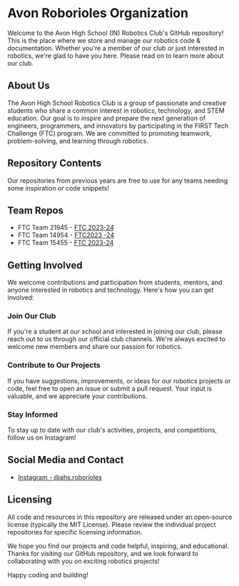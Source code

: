# Avon Roborioles Organization

Welcome to the Avon High School (IN) Robotics Club's GitHub repository! This is the place where we store and manage our robotics code & documentation. Whether you're a member of our club or just interested in robotics, we're glad to have you here. Please read on to learn more about our club.

## About Us

The Avon High School Robotics Club is a group of passionate and creative students who share a common interest in robotics, technology, and STEM education. Our goal is to inspire and prepare the next generation of engineers, programmers, and innovators by participating in the FIRST Tech Challenge (FTC) program. We are committed to promoting teamwork, problem-solving, and learning through robotics.

## Repository Contents

Our repositories from previous years are free to use for any teams needing some inspiration or code snippets!

## Team Repos
* FTC Team 21945 - [FTC 2023-24]( https://github.com/Avon-Roborioles/2023-21945)
* FTC Team 14954 - [FTC2023 -24](https://github.com/Avon-Roborioles/2023-14954)
* FTC Team 15455 - [FTC 2023-24](https://github.com/Avon-Roborioles/2023-15455-Final-Hopefully)

## Getting Involved

We welcome contributions and participation from students, mentors, and anyone interested in robotics and technology. Here's how you can get involved:

### Join Our Club

If you're a student at our school and interested in joining our club, please reach out to us through our official club channels. We're always excited to welcome new members and share our passion for robotics.

### Contribute to Our Projects

If you have suggestions, improvements, or ideas for our robotics projects or code, feel free to open an issue or submit a pull request. Your input is valuable, and we appreciate your contributions.

### Stay Informed

To stay up to date with our club's activities, projects, and competitions, follow us on Instagram!

## Social Media and Contact

- [Instagram - @ahs.roborioles](https://www.instagram.com/ahs.roborioles/)

## Licensing

All code and resources in this repository are released under an open-source license (typically the MIT License). Please review the individual project repositories for specific licensing information.

We hope you find our projects and code helpful, inspiring, and educational. Thanks for visiting our GitHub repository, and we look forward to collaborating with you on exciting robotics projects!

Happy coding and building!
